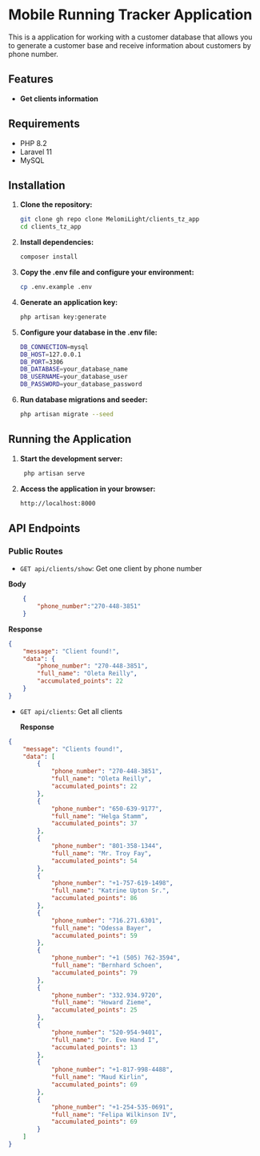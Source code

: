 # Mobile Running Tracker Application

This is a application for working with a customer database that allows you to generate a customer 
base and receive information about customers by phone number.

## Features

- **Get clients information**

## Requirements

- PHP 8.2
- Laravel 11
- MySQL

## Installation

1. **Clone the repository:**
   ```bash
   git clone gh repo clone MelomiLight/clients_tz_app
   cd clients_tz_app
    ```
2. **Install dependencies:**
    ```bash
   composer install
    ```
3. **Copy the .env file and configure your environment:**
    ```bash
   cp .env.example .env
    ```
4. **Generate an application key:**
    ```bash
   php artisan key:generate
    ```
5. **Configure your database in the .env file:**
    ```bash
    DB_CONNECTION=mysql
    DB_HOST=127.0.0.1
    DB_PORT=3306
    DB_DATABASE=your_database_name
    DB_USERNAME=your_database_user
    DB_PASSWORD=your_database_password
    ```
6. **Run database migrations and seeder:**
    ```bash
   php artisan migrate --seed
    ```
## Running the Application

1. **Start the development server:**
   ```bash
    php artisan serve
   ```
2. **Access the application in your browser:**
    ```bash
   http://localhost:8000
    ```
## API Endpoints

### Public Routes

- `GET api/clients/show`: Get one client by phone number

**Body**
```json
    {
        "phone_number":"270-448-3851"
    }
```    

**Response**
```json
{
    "message": "Client found!",
    "data": {
        "phone_number": "270-448-3851",
        "full_name": "Oleta Reilly",
        "accumulated_points": 22
    }
}
```
- `GET api/clients`: Get all clients

  **Response**
```json
{
    "message": "Clients found!",
    "data": [
        {
            "phone_number": "270-448-3851",
            "full_name": "Oleta Reilly",
            "accumulated_points": 22
        },
        {
            "phone_number": "650-639-9177",
            "full_name": "Helga Stamm",
            "accumulated_points": 37
        },
        {
            "phone_number": "801-358-1344",
            "full_name": "Mr. Troy Fay",
            "accumulated_points": 54
        },
        {
            "phone_number": "+1-757-619-1498",
            "full_name": "Katrine Upton Sr.",
            "accumulated_points": 86
        },
        {
            "phone_number": "716.271.6301",
            "full_name": "Odessa Bayer",
            "accumulated_points": 59
        },
        {
            "phone_number": "+1 (505) 762-3594",
            "full_name": "Bernhard Schoen",
            "accumulated_points": 79
        },
        {
            "phone_number": "332.934.9720",
            "full_name": "Howard Zieme",
            "accumulated_points": 25
        },
        {
            "phone_number": "520-954-9401",
            "full_name": "Dr. Eve Hand I",
            "accumulated_points": 13
        },
        {
            "phone_number": "+1-817-998-4488",
            "full_name": "Maud Kirlin",
            "accumulated_points": 69
        },
        {
            "phone_number": "+1-254-535-0691",
            "full_name": "Felipa Wilkinson IV",
            "accumulated_points": 69
        }
    ]
}
```

